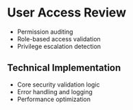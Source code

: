 # User Access Review
- Permission auditing
- Role-based access validation
- Privilege escalation detection

## Technical Implementation
- Core security validation logic
- Error handling and logging
- Performance optimization
